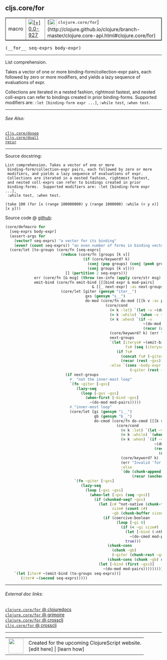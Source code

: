 ## cljs.core/for



 <table border="1">
<tr>
<td>macro</td>
<td><a href="https://github.com/cljsinfo/cljs-api-docs/tree/0.0-927"><img valign="middle" alt="[+] 0.0-927" title="Added in 0.0-927" src="https://img.shields.io/badge/+-0.0--927-lightgrey.svg"></a> </td>
<td>
[<img height="24px" valign="middle" src="http://i.imgur.com/1GjPKvB.png"> <samp>clojure.core/for</samp>](http://clojure.github.io/clojure/branch-master/clojure.core-api.html#clojure.core/for)
</td>
</tr>
</table>


 <samp>
(__for__ seq-exprs body-expr)<br>
</samp>

---

List comprehension.

Takes a vector of one or more binding-form/collection-expr pairs, each followed
by zero or more modifiers, and yields a lazy sequence of evaluations of expr.

Collections are iterated in a nested fashion, rightmost fastest, and nested
coll-exprs can refer to bindings created in prior binding-forms. Supported
modifiers are: `:let [binding-form expr ...]`, `:while test`, `:when test`.



---


###### See Also:

[`cljs.core/doseq`](../cljs.core/doseq.md)<br>
[`cljs.core/doall`](../cljs.core/doall.md)<br>
[`recur`](../special/recur.md)<br>

---


Source docstring:

```
List comprehension. Takes a vector of one or more
 binding-form/collection-expr pairs, each followed by zero or more
 modifiers, and yields a lazy sequence of evaluations of expr.
 Collections are iterated in a nested fashion, rightmost fastest,
 and nested coll-exprs can refer to bindings created in prior
 binding-forms.  Supported modifiers are: :let [binding-form expr ...],
 :while test, :when test.

(take 100 (for [x (range 100000000) y (range 1000000) :while (< y x)]  [x y]))
```


Source code @ [github](https://github.com/clojure/clojurescript/blob/r1.7.228/src/main/clojure/cljs/core.cljc#L2177-L2262):

```clj
(core/defmacro for
  [seq-exprs body-expr]
  (assert-args for
    (vector? seq-exprs) "a vector for its binding"
    (even? (count seq-exprs)) "an even number of forms in binding vector")
  (core/let [to-groups (core/fn [seq-exprs]
                         (reduce (core/fn [groups [k v]]
                                   (if (core/keyword? k)
                                     (conj (pop groups) (conj (peek groups) [k v]))
                                     (conj groups [k v])))
                           [] (partition 2 seq-exprs)))
             err (core/fn [& msg] (throw (ex-info (apply core/str msg) {})))
             emit-bind (core/fn emit-bind [[[bind expr & mod-pairs]
                                       & [[_ next-expr] :as next-groups]]]
                         (core/let [giter (gensym "iter__")
                                    gxs (gensym "s__")
                                    do-mod (core/fn do-mod [[[k v :as pair] & etc]]
                                             (core/cond
                                               (= k :let) `(let ~v ~(do-mod etc))
                                               (= k :while) `(when ~v ~(do-mod etc))
                                               (= k :when) `(if ~v
                                                              ~(do-mod etc)
                                                              (recur (rest ~gxs)))
                                               (core/keyword? k) (err "Invalid 'for' keyword " k)
                                               next-groups
                                               `(let [iterys# ~(emit-bind next-groups)
                                                      fs# (seq (iterys# ~next-expr))]
                                                  (if fs#
                                                    (concat fs# (~giter (rest ~gxs)))
                                                    (recur (rest ~gxs))))
                                               :else `(cons ~body-expr
                                                        (~giter (rest ~gxs)))))]
                           (if next-groups
                             #_ "not the inner-most loop"
                             `(fn ~giter [~gxs]
                                (lazy-seq
                                  (loop [~gxs ~gxs]
                                    (when-first [~bind ~gxs]
                                      ~(do-mod mod-pairs)))))
                             #_"inner-most loop"
                             (core/let [gi (gensym "i__")
                                        gb (gensym "b__")
                                        do-cmod (core/fn do-cmod [[[k v :as pair] & etc]]
                                                  (core/cond
                                                    (= k :let) `(let ~v ~(do-cmod etc))
                                                    (= k :while) `(when ~v ~(do-cmod etc))
                                                    (= k :when) `(if ~v
                                                                   ~(do-cmod etc)
                                                                   (recur
                                                                     (unchecked-inc ~gi)))
                                                    (core/keyword? k)
                                                    (err "Invalid 'for' keyword " k)
                                                    :else
                                                    `(do (chunk-append ~gb ~body-expr)
                                                         (recur (unchecked-inc ~gi)))))]
                               `(fn ~giter [~gxs]
                                  (lazy-seq
                                    (loop [~gxs ~gxs]
                                      (when-let [~gxs (seq ~gxs)]
                                        (if (chunked-seq? ~gxs)
                                          (let [c# ^not-native (chunk-first ~gxs)
                                                size# (count c#)
                                                ~gb (chunk-buffer size#)]
                                            (if (coercive-boolean
                                                  (loop [~gi 0]
                                                    (if (< ~gi size#)
                                                      (let [~bind (-nth c# ~gi)]
                                                        ~(do-cmod mod-pairs))
                                                      true)))
                                              (chunk-cons
                                                (chunk ~gb)
                                                (~giter (chunk-rest ~gxs)))
                                              (chunk-cons (chunk ~gb) nil)))
                                          (let [~bind (first ~gxs)]
                                            ~(do-mod mod-pairs)))))))))))]
    `(let [iter# ~(emit-bind (to-groups seq-exprs))]
       (iter# ~(second seq-exprs)))))
```

<!--
Repo - tag - source tree - lines:

 <pre>
clojurescript @ r1.7.228
└── src
    └── main
        └── clojure
            └── cljs
                └── <ins>[core.cljc:2177-2262](https://github.com/clojure/clojurescript/blob/r1.7.228/src/main/clojure/cljs/core.cljc#L2177-L2262)</ins>
</pre>

-->

---



###### External doc links:

[`clojure.core/for` @ clojuredocs](http://clojuredocs.org/clojure.core/for)<br>
[`clojure.core/for` @ grimoire](http://conj.io/store/v1/org.clojure/clojure/1.7.0-beta3/clj/clojure.core/for/)<br>
[`clojure.core/for` @ crossclj](http://crossclj.info/fun/clojure.core/for.html)<br>
[`cljs.core/for` @ crossclj](http://crossclj.info/fun/cljs.core/for.html)<br>

---

 <table>
<tr><td>
<img valign="middle" align="right" width="48px" src="http://i.imgur.com/Hi20huC.png">
</td><td>
Created for the upcoming ClojureScript website.<br>
[edit here] | [learn how]
</td></tr></table>

[edit here]:https://github.com/cljsinfo/cljs-api-docs/blob/master/cljsdoc/cljs.core/for.cljsdoc
[learn how]:https://github.com/cljsinfo/cljs-api-docs/wiki/cljsdoc-files

<!--

This information was too distracting to show to readers, but I'll leave it
commented here since it is helpful to:

- pretty-print the data used to generate this document
- and show how to retrieve that data



The API data for this symbol:

```clj
{:description "List comprehension.\n\nTakes a vector of one or more binding-form/collection-expr pairs, each followed\nby zero or more modifiers, and yields a lazy sequence of evaluations of expr.\n\nCollections are iterated in a nested fashion, rightmost fastest, and nested\ncoll-exprs can refer to bindings created in prior binding-forms. Supported\nmodifiers are: `:let [binding-form expr ...]`, `:while test`, `:when test`.",
 :ns "cljs.core",
 :name "for",
 :signature ["[seq-exprs body-expr]"],
 :history [["+" "0.0-927"]],
 :type "macro",
 :related ["cljs.core/doseq" "cljs.core/doall" "special/recur"],
 :full-name-encode "cljs.core/for",
 :source {:code "(core/defmacro for\n  [seq-exprs body-expr]\n  (assert-args for\n    (vector? seq-exprs) \"a vector for its binding\"\n    (even? (count seq-exprs)) \"an even number of forms in binding vector\")\n  (core/let [to-groups (core/fn [seq-exprs]\n                         (reduce (core/fn [groups [k v]]\n                                   (if (core/keyword? k)\n                                     (conj (pop groups) (conj (peek groups) [k v]))\n                                     (conj groups [k v])))\n                           [] (partition 2 seq-exprs)))\n             err (core/fn [& msg] (throw (ex-info (apply core/str msg) {})))\n             emit-bind (core/fn emit-bind [[[bind expr & mod-pairs]\n                                       & [[_ next-expr] :as next-groups]]]\n                         (core/let [giter (gensym \"iter__\")\n                                    gxs (gensym \"s__\")\n                                    do-mod (core/fn do-mod [[[k v :as pair] & etc]]\n                                             (core/cond\n                                               (= k :let) `(let ~v ~(do-mod etc))\n                                               (= k :while) `(when ~v ~(do-mod etc))\n                                               (= k :when) `(if ~v\n                                                              ~(do-mod etc)\n                                                              (recur (rest ~gxs)))\n                                               (core/keyword? k) (err \"Invalid 'for' keyword \" k)\n                                               next-groups\n                                               `(let [iterys# ~(emit-bind next-groups)\n                                                      fs# (seq (iterys# ~next-expr))]\n                                                  (if fs#\n                                                    (concat fs# (~giter (rest ~gxs)))\n                                                    (recur (rest ~gxs))))\n                                               :else `(cons ~body-expr\n                                                        (~giter (rest ~gxs)))))]\n                           (if next-groups\n                             #_ \"not the inner-most loop\"\n                             `(fn ~giter [~gxs]\n                                (lazy-seq\n                                  (loop [~gxs ~gxs]\n                                    (when-first [~bind ~gxs]\n                                      ~(do-mod mod-pairs)))))\n                             #_\"inner-most loop\"\n                             (core/let [gi (gensym \"i__\")\n                                        gb (gensym \"b__\")\n                                        do-cmod (core/fn do-cmod [[[k v :as pair] & etc]]\n                                                  (core/cond\n                                                    (= k :let) `(let ~v ~(do-cmod etc))\n                                                    (= k :while) `(when ~v ~(do-cmod etc))\n                                                    (= k :when) `(if ~v\n                                                                   ~(do-cmod etc)\n                                                                   (recur\n                                                                     (unchecked-inc ~gi)))\n                                                    (core/keyword? k)\n                                                    (err \"Invalid 'for' keyword \" k)\n                                                    :else\n                                                    `(do (chunk-append ~gb ~body-expr)\n                                                         (recur (unchecked-inc ~gi)))))]\n                               `(fn ~giter [~gxs]\n                                  (lazy-seq\n                                    (loop [~gxs ~gxs]\n                                      (when-let [~gxs (seq ~gxs)]\n                                        (if (chunked-seq? ~gxs)\n                                          (let [c# ^not-native (chunk-first ~gxs)\n                                                size# (count c#)\n                                                ~gb (chunk-buffer size#)]\n                                            (if (coercive-boolean\n                                                  (loop [~gi 0]\n                                                    (if (< ~gi size#)\n                                                      (let [~bind (-nth c# ~gi)]\n                                                        ~(do-cmod mod-pairs))\n                                                      true)))\n                                              (chunk-cons\n                                                (chunk ~gb)\n                                                (~giter (chunk-rest ~gxs)))\n                                              (chunk-cons (chunk ~gb) nil)))\n                                          (let [~bind (first ~gxs)]\n                                            ~(do-mod mod-pairs)))))))))))]\n    `(let [iter# ~(emit-bind (to-groups seq-exprs))]\n       (iter# ~(second seq-exprs)))))",
          :title "Source code",
          :repo "clojurescript",
          :tag "r1.7.228",
          :filename "src/main/clojure/cljs/core.cljc",
          :lines [2177 2262]},
 :full-name "cljs.core/for",
 :clj-symbol "clojure.core/for",
 :docstring "List comprehension. Takes a vector of one or more\n binding-form/collection-expr pairs, each followed by zero or more\n modifiers, and yields a lazy sequence of evaluations of expr.\n Collections are iterated in a nested fashion, rightmost fastest,\n and nested coll-exprs can refer to bindings created in prior\n binding-forms.  Supported modifiers are: :let [binding-form expr ...],\n :while test, :when test.\n\n(take 100 (for [x (range 100000000) y (range 1000000) :while (< y x)]  [x y]))"}

```

Retrieve the API data for this symbol:

```clj
;; from Clojure REPL
(require '[clojure.edn :as edn])
(-> (slurp "https://raw.githubusercontent.com/cljsinfo/cljs-api-docs/catalog/cljs-api.edn")
    (edn/read-string)
    (get-in [:symbols "cljs.core/for"]))
```

-->
